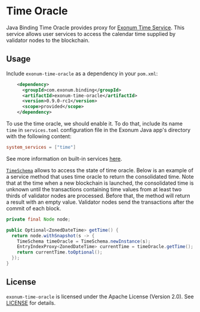 # Time Oracle

Java Binding Time Oracle provides proxy for [Exonum Time Service][exonum-time].
This service allows user services to access the calendar time supplied by validator nodes to the
blockchain.

## Usage

Include `exonum-time-oracle` as a dependency in your `pom.xml`:

```xml
    <dependency>
      <groupId>com.exonum.binding</groupId>
      <artifactId>exonum-time-oracle</artifactId>
      <version>0.9.0-rc1</version>
      <scope>provided</scope>
    </dependency>
```

To use the time oracle, we should enable it. To do that, include its name `time` in
`services.toml` configuration file in the Exonum Java app's directory with the following content:

```toml
system_services = ["time"]
```

See more information on built-in services [here][built-in-services].

[`TimeSchema`][time-schema-javadoc] allows to access the state of time oracle.
Below is an example of a service method that uses time oracle to return the consolidated time. Note
that at the time when a new blockchain is launched, the consolidated time is unknown until the
transactions containing time values from at least two thirds of validator nodes are processed.
Before that, the method will return a result with an empty value. Validator nodes send the
transactions after the commit of each block.

```java
private final Node node;

public Optional<ZonedDateTime> getTime() {
  return node.withSnapshot(s -> {
    TimeSchema timeOracle = TimeSchema.newInstance(s);
    EntryIndexProxy<ZonedDateTime> currentTime = timeOracle.getTime();
    return currentTime.toOptional();
  });
}
```

## License

`exonum-time-oracle` is licensed under the
Apache License (Version 2.0).
See [LICENSE](../../LICENSE) for details.

[exonum-time]: https://exonum.com/doc/version/0.12/advanced/time/
[built-in-services]: https://exonum.com/doc/version/0.12/get-started/java-binding/#built-in-services
[time-schema-javadoc]: https://exonum.com/doc/api/java-time-oracle/0.5.0/com/exonum/binding/time/TimeSchema.html
